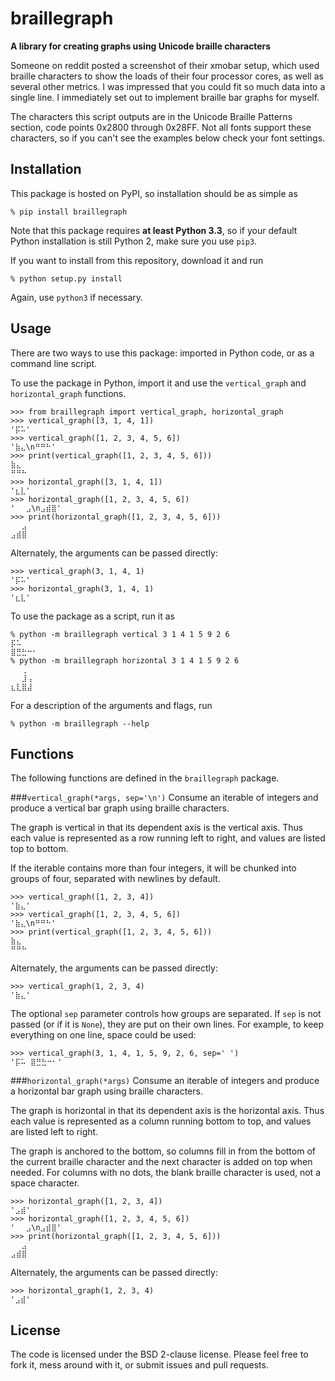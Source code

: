 braillegraph
============

**A library for creating graphs using Unicode braille characters**

Someone on reddit posted a screenshot of their xmobar setup, which used braille characters to show the loads of their four processor cores, as well as several other metrics. I was impressed that you could fit so much data into a single line. I immediately set out to implement braille bar graphs for myself.

The characters this script outputs are in the Unicode Braille Patterns section, code points 0x2800 through 0x28FF. Not all fonts support these characters, so if you can't see the examples below check your font settings.


Installation
------------
This package is hosted on PyPI, so installation should be as simple as

    % pip install braillegraph

Note that this package requires **at least Python 3.3**, so if your default Python installation is still Python 2, make sure you use `pip3`.

If you want to install from this repository, download it and run

    % python setup.py install

Again, use `python3` if necessary.


Usage
-----

There are two ways to use this package: imported in Python code, or as a command line script.

To use the package in Python, import it and use the `vertical_graph` and `horizontal_graph` functions.

    >>> from braillegraph import vertical_graph, horizontal_graph
    >>> vertical_graph([3, 1, 4, 1])
    '⡯⠥'
    >>> vertical_graph([1, 2, 3, 4, 5, 6])
    '⣷⣄\n⠛⠛⠓'
    >>> print(vertical_graph([1, 2, 3, 4, 5, 6]))
    ⣷⣄
    ⠛⠛⠓
    >>> horizontal_graph([3, 1, 4, 1])
    '⣆⣇'
    >>> horizontal_graph([1, 2, 3, 4, 5, 6])
    '⠀⠀⣠\n⣠⣾⣿'
    >>> print(horizontal_graph([1, 2, 3, 4, 5, 6]))
    ⠀⠀⣠
    ⣠⣾⣿

Alternately, the arguments can be passed directly:

    >>> vertical_graph(3, 1, 4, 1)
    '⡯⠥'
    >>> horizontal_graph(3, 1, 4, 1)
    '⣆⣇'

To use the package as a script, run it as

    % python -m braillegraph vertical 3 1 4 1 5 9 2 6
    ⡯⠥
    ⣿⣛⣓⠒⠂
    % python -m braillegraph horizontal 3 1 4 1 5 9 2 6
    ⠀⠀⢀
    ⠀⠀⣸⢠
    ⣆⣇⣿⣼

For a description of the arguments and flags, run

    % python -m braillegraph --help


Functions
---------

The following functions are defined in the `braillegraph` package.

###`vertical_graph(*args, sep='\n')`
Consume an iterable of integers and produce a vertical bar graph using braille characters.

The graph is vertical in that its dependent axis is the vertical axis. Thus each value is represented as a row running left to right, and values are listed top to bottom.

If the iterable contains more than four integers, it will be chunked into groups of four, separated with newlines by default.

    >>> vertical_graph([1, 2, 3, 4])
    '⣷⣄'
    >>> vertical_graph([1, 2, 3, 4, 5, 6])
    '⣷⣄\n⠛⠛⠓'
    >>> print(vertical_graph([1, 2, 3, 4, 5, 6]))
    ⣷⣄
    ⠛⠛⠓

Alternately, the arguments can be passed directly:

    >>> vertical_graph(1, 2, 3, 4)
    '⣷⣄'

The optional `sep` parameter controls how groups are separated. If `sep` is not passed (or if it is `None`), they are put on their own lines. For example, to keep everything on one line, space could be used:

    >>> vertical_graph(3, 1, 4, 1, 5, 9, 2, 6, sep=' ')
    '⡯⠥ ⣿⣛⣓⠒⠂'

###`horizontal_graph(*args)`
Consume an iterable of integers and produce a horizontal bar graph using braille characters.

The graph is horizontal in that its dependent axis is the horizontal axis. Thus each value is represented as a column running bottom to top, and values are listed left to right.

The graph is anchored to the bottom, so columns fill in from the bottom of the current braille character and the next character is added on top when needed. For columns with no dots, the blank braille character is used, not a space character.

    >>> horizontal_graph([1, 2, 3, 4])
    '⣠⣾'
    >>> horizontal_graph([1, 2, 3, 4, 5, 6])
    '⠀⠀⣠\n⣠⣾⣿'
    >>> print(horizontal_graph([1, 2, 3, 4, 5, 6]))
    ⠀⠀⣠
    ⣠⣾⣿

Alternately, the arguments can be passed directly:

    >>> horizontal_graph(1, 2, 3, 4)
    '⣠⣾'


License
-------

The code is licensed under the BSD 2-clause license. Please feel free to fork it, mess around with it, or submit issues and pull requests.
